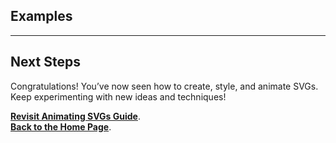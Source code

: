## Examples

---

## **Next Steps**

Congratulations! You’ve now seen how to create, style, and animate SVGs. Keep experimenting with new ideas and techniques!   

**[Revisit Animating SVGs Guide](./6animating-svgs.md)**.  
**[Back to the Home Page](./README.md)**.  